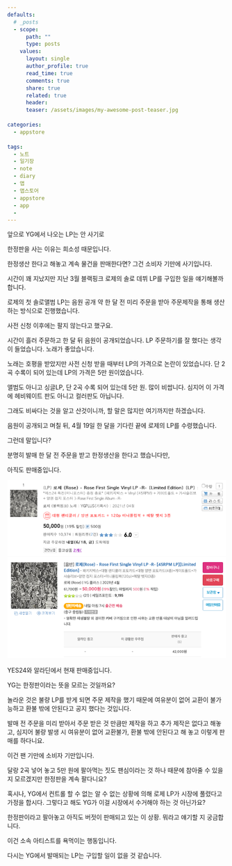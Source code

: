 ```yaml
---
defaults:
  # _posts
  - scope:
      path: ""
      type: posts
    values:
      layout: single
      author_profile: true
      read_time: true
      comments: true
      share: true
      related: true
      header:
      teaser: /assets/images/my-awesome-post-teaser.jpg

categories:
  - appstore

tags:
  - 노트
  - 일기장
  - note
  - diary
  - 앱
  - 앱스토어
  - appstore
  - app
  - 
---
```

앞으로 YG에서 나오는 LP는 안 사기로

한정판을 사는 이유는 희소성 때문입니다. 

한정생산 한다고 해놓고 계속 물건을 판매한다면? 그건 소비자 기만에 사기입니다.

시간이 꽤 지났지만 지난 3월 블랙핑크 로제의 솔로 데뷔 LP를 구입한 일을 얘기해볼까 합니다.

로제의 첫 솔로앨범 LP는 음원 공개 약 한 달 전 미리 주문을 받아 주문제작을 통해 생산하는 방식으로 진행했습니다.

사전 신청 이후에는 팔지 않는다고 했구요.

시간이 흘러 주문하고 한 달 뒤 음원이 공개되었습니다. LP 주문하기를 잘 했다는 생각이 들었습니다. 노래가 좋았습니다.

노래는 호평을 받았지만 사전 신청 받을 때부터 LP의 가격으로 논란이 있었습니다. 단 2곡 수록이 되어 있는데 LP의 가격은 5만 원이었습니다. 

앨범도 아니고 싱글LP, 단 2곡 수록 되어 있는데 5만 원. 많이 비쌉니다. 심지어 이 가격에 헤비웨이트 판도 아니고 컬러판도 아닙니다.

그래도 비싸다는 것을 알고 산것이니까, 할 말은 많지만 여기까지만 하겠습니다. 

음원이 공개되고 며칠 뒤, 4월 19일 한 달을 기다린 끝에 로제의 LP를 수령했습니다. 

그런데 말입니다?

분명히 발매 한 달 전 주문을 받고 한정생산을 한다고 했습니다만,

아직도 판매중입니다.

![예스24](/assets/images/rose_yes24.png)
![알라딘](/assets/images/rose_aladin.png)

YES24와 알라딘에서 현재 판매중입니다.

YG는 한정판이라는 뜻을 모르는 것일까요?

놀라운 것은 불량 LP를 받게 되면 주문 제작을 했기 때문에 여유분이 없어 교환이 불가능하고 환불 밖에 안된다고 공지 했다는 것입니다. 

발매 전 주문을 미리 받아서 주문 받은 것 만큼만 제작을 하고 추가 제작은 없다고 해놓고, 심지어 불량 발생 시 여유분이 없어 교환불가, 환불 밖에 안된다고 해 놓고 이렇게 판매를 하다니요. 

이건 팬 기만에 소비자 기만입니다.

달랑 2곡 넣어 놓고 5만 원에 팔아먹는 짓도 팬심이라는 것 하나 때문에 참아줄 수 있을지 모르겠지만 한정판을 계속 팔다니요?

혹시나, YG에서 컨트롤 할 수 없는 알 수 없는 상황에 의해 로제 LP가 시장에 풀렸다고 가정을 합시다. 그렇다고 해도 YG가 이걸 시장에서 수거해야 하는 것 아닌가요?

한정판이라고 팔아놓고 아직도 버젓이 판매되고 있는 이 상황. 뭐라고 얘기할 지 궁금합니다.

이건 소속 아티스트를 욕먹이는 행동입니다. 

다시는 YG에서 발매되는 LP는 구입할 일이 없을 것 같습니다.
